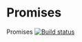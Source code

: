 # Promises
Promises [![Build status](https://ci.appveyor.com/api/projects/status/o8asg7w2pdlerrsj/branch/master?svg=true)](https://ci.appveyor.com/project/Pavel-A-T/promises/branch/master)

